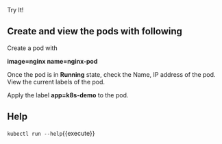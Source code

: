 Try It!

## Create and view the pods with following

Create a pod with 

   <b>image=nginx 
      name=nginx-pod</b>


Once the pod is in <b>Running</b> state, check the Name, IP address of the pod.
View the current labels of the pod.

Apply the label <b>app=k8s-demo</b> to the pod.


## Help
`kubectl run --help`{{execute}}

